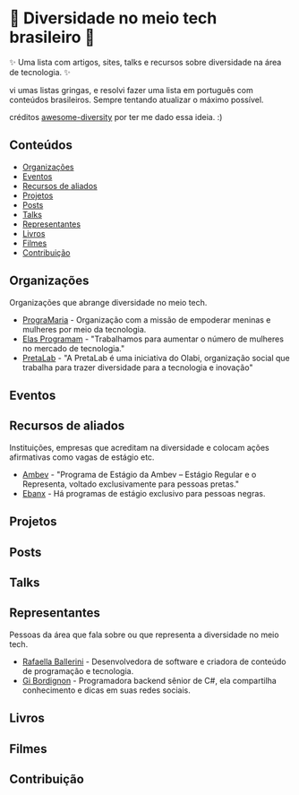 <h1> 🌈 Diversidade no meio tech brasileiro 🌈  </h1>

✨ Uma lista com artigos, sites, talks e recursos sobre diversidade na área de tecnologia. ✨ <br>

vi umas listas gringas, e resolvi fazer uma lista em português com conteúdos brasileiros.
Sempre tentando atualizar o máximo possível.

créditos <a href=“github.com/folkswhocode/awesome-diversity“>awesome-diversity</a> por ter me dado essa ideia. :)

## Conteúdos

- [Organizações](#organizações)
- [Eventos](#eventos)
- [Recursos de aliados](#recursos-de-aliados)
- [Projetos](#projetos)
- [Posts](#posts)
- [Talks](#talks)
- [Representantes](#representantes)
- [Livros](#livros)
- [Filmes](#filmes)
- [Contribuição](#contribuição)

## Organizações

Organizações que abrange diversidade no meio tech.

- [PrograMaria](https://www.programaria.org/) - Organização com a missão de empoderar meninas e mulheres por meio da tecnologia.
- [Elas Programam](https://www.instagram.com/elasprogramam/) - "Trabalhamos para aumentar o número de mulheres no mercado de tecnologia."
- [PretaLab](https://opoderdofuturo.pretalab.com/) - "A PretaLab é uma iniciativa do Olabi, organização social que trabalha para trazer diversidade para a tecnologia e inovação"

## Eventos

## Recursos de aliados

Instituições, empresas que acreditam na diversidade e colocam ações afirmativas como vagas de estágio etc.

- [Ambev](https://www.ambev.com.br/carreiras/nossos-programas/programa-estagio-representa/) - "Programa de Estágio da Ambev – Estágio Regular e o Representa, voltado exclusivamente para pessoas pretas."
- [Ebanx](https://estagio.ebanx.com/business) - Há programas de estágio exclusivo para pessoas negras.

## Projetos

## Posts

## Talks

## Representantes

Pessoas da área que fala sobre ou que representa a diversidade no meio tech.

- [Rafaella Ballerini](https://github.com/rafaballerini) - Desenvolvedora de software e criadora de conteúdo de programação e tecnologia.
- [Gi Bordignon](https://www.instagram.com/spacecoding/) - Programadora backend sênior de C#, ela compartilha conhecimento e dicas em suas redes sociais.

## Livros

## Filmes

## Contribuição

